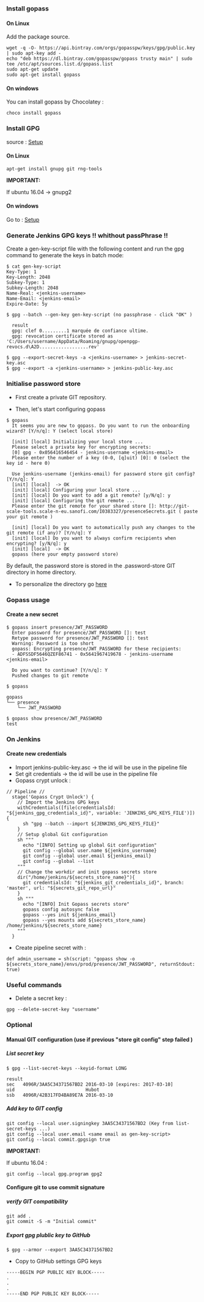 

### Install gopass

#### On Linux

Add the package source.

```
wget -q -O- https://api.bintray.com/orgs/gopasspw/keys/gpg/public.key | sudo apt-key add -
echo "deb https://dl.bintray.com/gopasspw/gopass trusty main" | sudo tee /etc/apt/sources.list.d/gopass.list
sudo apt-get update
sudo apt-get install gopass
```

#### On windows

You can install gopass by Chocolatey :

```
choco install gopass
```

### Install GPG

source : [Setup](https://github.com/gopasspw/gopass/blob/master/docs/setup.md)

#### On Linux

```
apt-get install gnupg git rng-tools
```

**IMPORTANT:**

If ubuntu 16.04  ->  gnupg2 

#### On windows

Go to :  [Setup](https://www.gpg4win.org/)

### Generate Jenkins GPG keys  !! whithout passPhrase !!

Create a gen-key-script file with the following content and run the gpg command to generate the keys in batch mode:

```
$ cat gen-key-script
Key-Type: 1
Key-Length: 2048
Subkey-Type: 1
Subkey-Length: 2048
Name-Real: <jenkins-username>
Name-Email: <jenkins-email>
Expire-Date: 5y

$ gpg --batch --gen-key gen-key-script (no passphrase - click "OK" )

  result
  gpg: clef 0.........1 marquée de confiance ultime.
  gpg: revocation certificate stored as 'C:/Users/username/AppData/Roaming/gnupg/openpgp-revocs.d\A2D..................rev'

$ gpg --export-secret-keys -a <jenkins-username> > jenkins-secret-key.asc
$ gpg --export -a <jenkins-username> > jenkins-public-key.asc
```


### Initialise password store 

- First create a private GIT repository.

- Then, let's start configuring gopass

```
$ gopass
  It seems you are new to gopass. Do you want to run the onboarding wizard? [Y/n/q]: Y (select local store)

  [init] [local] Initializing your local store ...
  Please select a private key for encrypting secrets:
  [0] gpg - 0x0564165464S4 - jenkins-username <jenkins-email>
  Please enter the number of a key (0-0, [q]uit) [0]: 0 (select the key id - here 0)

  Use jenkins-username (jenkins-email) for password store git config? [Y/n/q]: Y
  [init] [local]  -> OK
  [init] [local] Configuring your local store ...
  [init] [local] Do you want to add a git remote? [y/N/q]: y
  [init] [local] Configuring the git remote ...
  Please enter the git remote for your shared store []: http://git-scale-tools.scale-n-eu.sanofi.com/I0383327/presenceSecrets.git ( paste your git remote )

  [init] [local] Do you want to automatically push any changes to the git remote (if any)? [Y/n/q]: Y
  [init] [local] Do you want to always confirm recipients when encrypting? [y/N/q]: y
  [init] [local]  -> OK
  gopass (here your empty password store)
```

By default, the password store is stored in the .password-store GIT directory in home directory.
- To personalize the directory go [here](https://github.com/gopasspw/gopass/blob/master/docs/features.md)


### Gopass usage

#### Create a new secret 

```
$ gopass insert presence/JWT_PASSWORD 
  Enter password for presence/JWT_PASSWORD []: test
  Retype password for presence/JWT_PASSWORD []: test
  Warning: Password is too short
  gopass: Encrypting presence/JWT_PASSWORD for these recipients:
  - ADFSSDF5646QZEF86741 - 0x5641967419678 - jenkins-username <jenkins-email>

  Do you want to continue? [Y/n/q]: Y
  Pushed changes to git remote

$ gopass

gopass
└── presence
    └── JWT_PASSWORD

$ gopass show presence/JWT_PASSWORD
test
```

### On Jenkins 

#### Create new credentials 

- Import jenkins-public-key.asc   -> the id will be use in the pipeline file
- Set git credentials -> the id will be use in the pipeline file
- Gopass crypt unlock :

```
// Pipeline //
  stage('Gopass Crypt Unlock') {
    // Import the Jenkins GPG keys
    withCredentials([file(credentialsId: "${jenkins_gpg_credentials_id}", variable: 'JENKINS_GPG_KEYS_FILE')]) {
      sh "gpg --batch --import ${JENKINS_GPG_KEYS_FILE}"
    }
    // Setup global Git configuration
    sh """
      echo "[INFO] Setting up global Git configuration"
      git config --global user.name ${jenkins_username}
      git config --global user.email ${jenkins_email}
      git config --global --list
    """
    // Change the workdir and init gopass secrets store
    dir("/home/jenkins/${secrets_store_name}"){
      git credentialsId: "${jenkins_git_credentials_id}", branch: 'master', url: "${secrets_git_repo_url}"
    }
    sh """
      echo "[INFO] Init Gopass secrets store"
      gopass config autosync false
      gopass --yes init ${jenkins_email}
      gopass --yes mounts add ${secrets_store_name} /home/jenkins/${secrets_store_name}
    """
  }
```

- Create pipeline secret with : 

```
def admin_username = sh(script: "gopass show -o ${secrets_store_name}/envs/prod/presence/JWT_PASSWORD", returnStdout: true)
```


### Useful commands 

- Delete a secret key :
```
gpg --delete-secret-key "username"
```

### Optional

#### Manual GIT configuration (use if previous "store git config" step failed )

##### List secret key 

```
$ gpg --list-secret-keys --keyid-format LONG

result 
sec   4096R/3AA5C34371567BD2 2016-03-10 [expires: 2017-03-10]
uid                          Hubot 
ssb   4096R/42B317FD4BA89E7A 2016-03-10
```

##### Add key to GIT config 

```
git config --local user.signingkey 3AA5C34371567BD2 (Key from list-secret-keys ...) 
git config --local user.email <same email as gen-key-script>
git config --local commit.gpgsign true
```

**IMPORTANT:**

If ubuntu 16.04 :  

```
git config --local gpg.program gpg2
```

#### Configure git to use commit signature 

##### verify GIT compatibility

```
git add .
git commit -S -m "Initial commit" 
```

##### Export gpg plublic key to GitHub

```
$ gpg --armor --export 3AA5C34371567BD2
```

- Copy to GitHub settings GPG keys

```
-----BEGIN PGP PUBLIC KEY BLOCK-----
.
.
.
-----END PGP PUBLIC KEY BLOCK-----
```